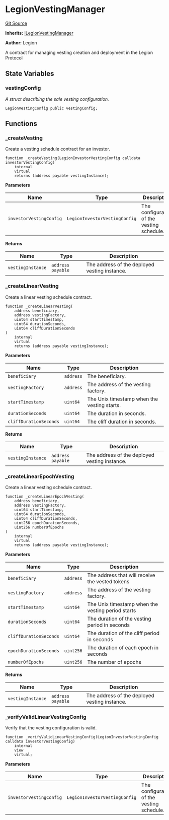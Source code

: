 # LegionVestingManager
[Git Source](https://github.com/Legion-Team/evm-contracts/blob/a0becaf0413338ea78e3b0a0ce4527f7e1695849/src/vesting/LegionVestingManager.sol)

**Inherits:**
[ILegionVestingManager](/src/interfaces/vesting/ILegionVestingManager.sol/interface.ILegionVestingManager.md)

**Author:**
Legion

A contract for managing vesting creation and deployment in the Legion Protocol


## State Variables
### vestingConfig
*A struct describing the sale vesting configuration.*


```solidity
LegionVestingConfig public vestingConfig;
```


## Functions
### _createVesting

Create a vesting schedule contract for an investor.


```solidity
function _createVesting(LegionInvestorVestingConfig calldata investorVestingConfig)
    internal
    virtual
    returns (address payable vestingInstance);
```
**Parameters**

|Name|Type|Description|
|----|----|-----------|
|`investorVestingConfig`|`LegionInvestorVestingConfig`|The configuration of the vesting schedule.|

**Returns**

|Name|Type|Description|
|----|----|-----------|
|`vestingInstance`|`address payable`|The address of the deployed vesting instance.|


### _createLinearVesting

Create a linear vesting schedule contract.


```solidity
function _createLinearVesting(
    address beneficiary,
    address vestingFactory,
    uint64 startTimestamp,
    uint64 durationSeconds,
    uint64 cliffDurationSeconds
)
    internal
    virtual
    returns (address payable vestingInstance);
```
**Parameters**

|Name|Type|Description|
|----|----|-----------|
|`beneficiary`|`address`|The beneficiary.|
|`vestingFactory`|`address`|The address of the vesting factory.|
|`startTimestamp`|`uint64`|The Unix timestamp when the vesting starts.|
|`durationSeconds`|`uint64`|The duration in seconds.|
|`cliffDurationSeconds`|`uint64`|The cliff duration in seconds.|

**Returns**

|Name|Type|Description|
|----|----|-----------|
|`vestingInstance`|`address payable`|The address of the deployed vesting instance.|


### _createLinearEpochVesting

Create a linear vesting schedule contract.


```solidity
function _createLinearEpochVesting(
    address beneficiary,
    address vestingFactory,
    uint64 startTimestamp,
    uint64 durationSeconds,
    uint64 cliffDurationSeconds,
    uint256 epochDurationSeconds,
    uint256 numberOfEpochs
)
    internal
    virtual
    returns (address payable vestingInstance);
```
**Parameters**

|Name|Type|Description|
|----|----|-----------|
|`beneficiary`|`address`|The address that will receive the vested tokens|
|`vestingFactory`|`address`|The address of the vesting factory.|
|`startTimestamp`|`uint64`|The Unix timestamp when the vesting period starts|
|`durationSeconds`|`uint64`|The duration of the vesting period in seconds|
|`cliffDurationSeconds`|`uint64`|The duration of the cliff period in seconds|
|`epochDurationSeconds`|`uint256`|The duration of each epoch in seconds|
|`numberOfEpochs`|`uint256`|The number of epochs|

**Returns**

|Name|Type|Description|
|----|----|-----------|
|`vestingInstance`|`address payable`|The address of the deployed vesting instance.|


### _verifyValidLinearVestingConfig

Verify that the  vesting configuration is valid.


```solidity
function _verifyValidLinearVestingConfig(LegionInvestorVestingConfig calldata investorVestingConfig)
    internal
    view
    virtual;
```
**Parameters**

|Name|Type|Description|
|----|----|-----------|
|`investorVestingConfig`|`LegionInvestorVestingConfig`|The configuration of the vesting schedule.|


